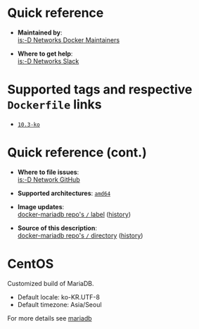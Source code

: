 # Quick reference

-	**Maintained by**:  
	[is:-D Networks Docker Maintainers](https://github.com/isdnetworks/docker-mariadb)

-	**Where to get help**:  
	[is:-D Networks Slack](https://isdnetworks.slack.com)

# Supported tags and respective `Dockerfile` links

-	[`10.3-ko`](https://github.com/isdnetworks/docker-mariadb/blob/master/Dockerfile)

# Quick reference (cont.)

-	**Where to file issues**:  
	[is:-D Network GitHub](https://github.com/isdnetworks/docker-mariadb/issues)

-	**Supported architectures**:
	[`amd64`](https://hub.docker.com/r/isdnetworks/mariadb/)

-	**Image updates**:  
	[docker-mariadb repo's `/` label](https://github.com/isdnetworks/docker-mariadb/issues) ([history](https://github.com/isdnetworks/docker-mariadb/commits/master))  

-	**Source of this description**:  
	[docker-mariadb repo's `/` directory](https://github.com/isdnetworks/docker-mariadb) ([history](https://github.com/isdnetworks/docker-mariadb/commits/master))  

# CentOS

Customized build of MariaDB.
-	Default locale: ko-KR.UTF-8
-	Default timezone: Asia/Seoul

For more details see [mariadb](https://hub.docker.com/_/mariadb)

